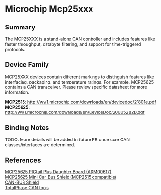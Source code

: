 ﻿# Microchip Mcp25xxx

## Summary
The MCP25XXX is a stand-alone CAN controller and includes features like faster throughput, databyte filtering, and support for time-triggered protocols.

## Device Family
MCP25XXX devices contain different markings to distinguish features like interfacing, packaging, and temperature ratings.  For example, MCP25625 contains a CAN transceiver.  Please review specific datasheet for more information.

**MCP2515**: http://ww1.microchip.com/downloads/en/devicedoc/21801e.pdf  
**MCP25625**: http://ww1.microchip.com/downloads/en/DeviceDoc/20005282B.pdf

## Binding Notes
TODO: More details will be added in future PR once core CAN classes/interfaces are determined.

## References 
[MCP25625 PICtail Plus Daughter Board (ADM00617)](https://www.microchip.com/wwwproducts/DevTool/digikey/MCP25625)  
[MCP25625 Mini Can Bus Shield (MCP2515 compatible)](https://www.tindie.com/products/geraldjust/mcp25625-mini-can-bus-shield-mcp2515-compatible/)  
[CAN-BUS Shield](https://www.sparkfun.com/products/13262)  
[TotalPhase CAN tools](https://www.totalphase.com/protocols/can/)  
